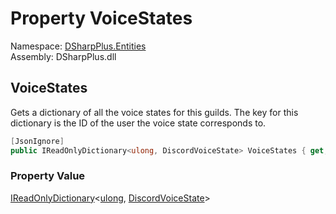 # Property VoiceStates

Namespace: [DSharpPlus.Entities](DSharpPlus.Entities.md)  
Assembly: DSharpPlus.dll

## <a id="DSharpPlus_Entities_DiscordGuild_VoiceStates"></a>VoiceStates

Gets a dictionary of all the voice states for this guilds. The key for this dictionary is the ID of the user
the voice state corresponds to.

```csharp
[JsonIgnore]
public IReadOnlyDictionary<ulong, DiscordVoiceState> VoiceStates { get; }
```

### Property Value

[IReadOnlyDictionary](https://learn.microsoft.com/dotnet/api/system.collections.generic.ireadonlydictionary\-2)<[ulong](https://learn.microsoft.com/dotnet/api/system.uint64), [DiscordVoiceState](DSharpPlus.Entities.DiscordVoiceState.md)\>

